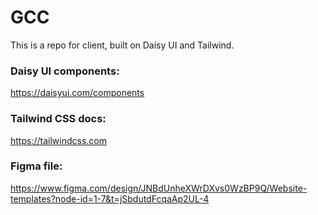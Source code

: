 # GCC

This is a repo for client, built on Daisy UI and Tailwind.

### Daisy UI components:

https://daisyui.com/components

### Tailwind CSS docs:

https://tailwindcss.com

### Figma file:

https://www.figma.com/design/JNBdUnheXWrDXvs0WzBP9Q/Website-templates?node-id=1-7&t=jSbdutdFcqaAp2UL-4